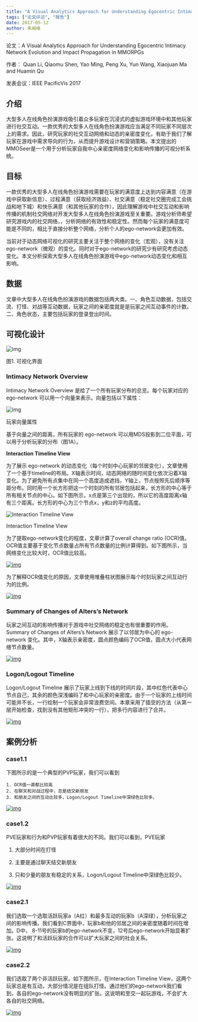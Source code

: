 ```yaml
---
title: "A Visual Analytics Approach for Understanding Egocentric Intimacy Network Evolution and Impact Propagation in MMORPGs"
tags: ["论文评述", "报告"]
date: 2017-05-12
author: 朱闽峰
---
```


论文：A Visual Analytics Approach for Understanding Egocentric Intimacy Network Evolution and Impact Propagation in MMORPGs

作者： Quan Li, Qiaomu Shen, Yao Ming, Peng Xu, Yun Wang, Xiaojuan Ma and Huamin Qu

发表会议：IEEE PacificVis 2017

 

## **介绍**

大型多人在线角色扮演游戏吸引着众多玩家在沉浸式的虚拟游戏环境中和其他玩家进行社交互动。一款优秀的大型多人在线角色扮演游戏应当满足不同玩家不同层次上的需求。因此，研究玩家的社交互动网络和动态的亲密度变化，有助于我们了解玩家在游戏中需求导向的行为，从而提升游戏设计和营销策略。本文提出的MMOSeer是一个用于分析玩家自我中心亲密度网络变化和影响传播的可视分析系统。



## **目标**

一款优秀的大型多人在线角色扮演游戏需要在玩家的满意度上达到内容满意（在游戏中获取新信息）、过程满意（获取经济效益）、社交满意（稳定社交圈完成工会挑战和地下城）和快乐满意（和其他玩家的合作），因此理解游戏中社交互动和影响传播的机制社交网络对开发大型多人在线角色扮演游戏至关重要。游戏分析师希望研究游戏内的社交网络，，分析网络的有效性和稳定性。然而每个玩家的满意度可能是不同的，相比于直接分析整个网络，分析个人的ego-network会更加有效。

当前对于动态网络可视化的研究主要关注于整个网络的变化（宏观），没有关注ego-network（微观）的变化。同时对于ego-network的研究少有研究考虑动态变化。本文分析探索大型多人在线角色扮演游戏中ego-network动态变化和相互影响。

## **数据**

文章中大型多人在线角色扮演游戏的数据包括两大类。一、角色互动数据，包括交流、打怪、对战等互动数据，玩家之间的亲密度就是是玩家之间互动事件的计数。二、角色状态，主要包括玩家的登录登出时间。

## **可视化设计**

![img](http://www.cad.zju.edu.cn/home/vagblog/wp-content/uploads/2017/05/Picture1.png)

图1. 可视化界面

### **Intimacy Network Overview**

Intimacy Network Overview 是给了一个所有玩家分布的总览。每个玩家对应的 ego-network 可以用一个向量来表示。向量包括以下属性：

![img](http://www.cad.zju.edu.cn/home/vagblog/wp-content/uploads/2017/05/22.png)

玩家向量属性

基于向量之间的距离，所有玩家的 ego-network 可以用MDS投影到二位平面，可以用于分析玩家的分布（图1A）。

**Interaction Timeline View**

为了展示 ego-network 的动态变化（每个时刻中心玩家的邻居变化），文章使用了一个基于timeline的布局。X轴表示时间，动态网络的随时间变化依次沿着X轴变化。为了避免所有点集中在同一个高度造成遮挡，Y轴上，节点按照先后顺序等距分布。同时用一个长方形把这一个时刻的所有邻居包括起来，长方形的中心等于所有相关节点的中心。如下图所示，x点是第三个出现的，所以它的高度距离x轴有三个距离。长方形的中心为三个节点x，y和z的平均高度。

![Interaction Timeline View](http://www.cad.zju.edu.cn/home/vagblog/wp-content/uploads/2017/05/Picture22.png)

Interaction Timeline View



为了提取ego-network变化的程度，文章计算了overall change ratio (OCR)值。OCR值主要基于变化节点数量占所有节点数量的比例计算得到。如下图所示，当网络变化比较大时，OCR值比较高。



[![img](http://www.cad.zju.edu.cn/home/vagblog/wp-content/uploads/2017/05/Picture3.png)](http://www.cad.zju.edu.cn/home/vagblog/wp-content/uploads/2017/05/Picture3.png)



为了解释OCR值变化的原因，文章使用堆叠柱状图展示每个时刻玩家之间互动行为的比例。



[![img](http://www.cad.zju.edu.cn/home/vagblog/wp-content/uploads/2017/05/Picture5.png)](http://www.cad.zju.edu.cn/home/vagblog/wp-content/uploads/2017/05/Picture5.png)

### **Summary of Changes of Alters’s Network**

玩家之间互动的影响传播对于游戏中社交网络的稳定也有很重要的作用。Summary of Changes of Alters’s Network 展示了以邻居为中心的 ego-network 变化。其中，X轴表示亲密度，圆点颜色编码了OCR值，圆点大小代表网络节点数量。

[![img](http://www.cad.zju.edu.cn/home/vagblog/wp-content/uploads/2017/05/Picture6.png)](http://www.cad.zju.edu.cn/home/vagblog/wp-content/uploads/2017/05/Picture6.png)

### **Logon/Logout Timeline**

Logon/Logout Timeline 展示了玩家上线到下线的时间片段，其中红色代表中心节点自己，其余的颜色深浅编码了和中心玩家的亲密度。由于一个玩家的上线时间可能并不长，一行绘制一个玩家会非常浪费空间。本章采用了插空的方法（从第一层开始检查，找到没有其他矩形冲突的一行），把多行内容进行了合并。

[![img](http://www.cad.zju.edu.cn/home/vagblog/wp-content/uploads/2017/05/Picture7.png)](http://www.cad.zju.edu.cn/home/vagblog/wp-content/uploads/2017/05/Picture7.png)



## **案例分析**

### case1.1

下图所示的是一个典型的PVP玩家，我们可以看到

 	1. OCR值一直都比较高
 	2. 在聊天和对战过程中，总是结交新朋友
 	3. 和朋友之间的互动比较多，Logon/Logout Timeline中深绿色比较多。



[![img](http://www.cad.zju.edu.cn/home/vagblog/wp-content/uploads/2017/05/Picture8.png)](http://www.cad.zju.edu.cn/home/vagblog/wp-content/uploads/2017/05/Picture8.png)

### case1.2

PVE玩家和行为和PVP玩家有着很大的不同。我们可以看到，PVE玩家

1.  大部分时间在打怪

2. 主要是通过聊天结交新朋友
3. 只和少量的朋友有稳定的关系，Logon/Logout Timeline中深绿色比较少。

[![img](http://www.cad.zju.edu.cn/home/vagblog/wp-content/uploads/2017/05/Picture9.png)](http://www.cad.zju.edu.cn/home/vagblog/wp-content/uploads/2017/05/Picture9.png)

### case2.1 

我们选取一个选取活跃玩家a（A红）和最多互动的玩家b（A深绿），分析玩家之间的影响传播。我们看到C界面中，玩家b和他的邻居之间的亲密度随着时间在增加。D中， 8-11号的玩家b的ego-network不变，12号后ego-network开始显著扩张。这说明了和活跃玩家的合作可以扩大玩家之间的社会关系。

[![img](http://www.cad.zju.edu.cn/home/vagblog/wp-content/uploads/2017/05/Picture10.png)](http://www.cad.zju.edu.cn/home/vagblog/wp-content/uploads/2017/05/Picture10.png)

### case2.2  

我们选取了两个非活跃玩家。如下图所示，在Interaction Timeline View，这两个玩家总是有互动，大部分情况是在组队打怪。通过他们的ego-network我们看到，各自的ego-network没有明显的扩张。这说明和至交一起玩游戏，不会扩大各自的社交网络。



[![img](http://www.cad.zju.edu.cn/home/vagblog/wp-content/uploads/2017/05/Picture11.png)](http://www.cad.zju.edu.cn/home/vagblog/wp-content/uploads/2017/05/Picture11.png)